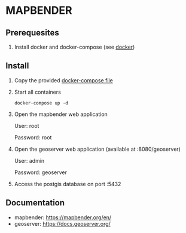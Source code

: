# MAPBENDER

## Prerequesites

1. Install docker and docker-compose (see [docker](../docker))

## Install

1. Copy the provided [docker-compose file](docker-compose.yml)
1. Start all containers

   `docker-compose up -d`

1. Open the mapbender web application

   User: root

   Password: root

1. Open the geoserver web application (available at :8080/geoserver)

   User: admin

   Password: geoserver

1. Access the postgis database on port :5432

## Documentation

- mapbender: <https://mapbender.org/en/>
- geoserver: <https://docs.geoserver.org/>
